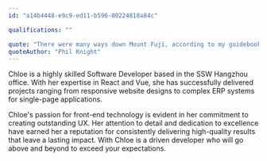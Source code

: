 ```yaml
---
id: "a14b4448-e9c9-ed11-b596-00224818a84c"

qualifications: ""

quote: "There were many ways down Mount Fuji, according to my guidebook, but only one way up. Life lesson in that, I thought."
quoteAuthor: "Phil Knight"
---
```



Chloe is a highly skilled Software Developer based in the SSW Hangzhou office. With her expertise in React and Vue, she has successfully delivered projects ranging from responsive website designs to complex ERP systems for single-page applications.

Chloe's passion for front-end technology is evident in her commitment to creating outstanding UX. Her attention to detail and dedication to excellence have earned her a reputation for consistently delivering high-quality results that leave a lasting impact. With Chloe is a driven developer who will go above and beyond to exceed your expectations.

